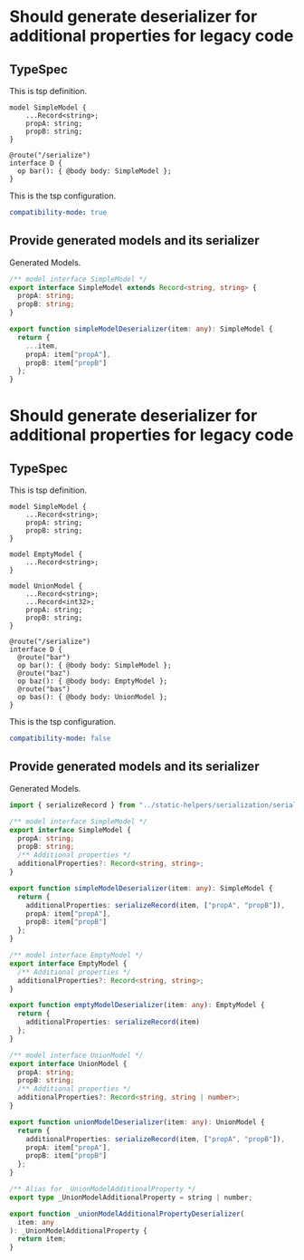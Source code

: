 # Should generate deserializer for additional properties for legacy code

## TypeSpec

This is tsp definition.

```tsp
model SimpleModel {
    ...Record<string>;
    propA: string;
    propB: string;
}

@route("/serialize")
interface D {
  op bar(): { @body body: SimpleModel };
}
```

This is the tsp configuration.

```yaml
compatibility-mode: true
```

## Provide generated models and its serializer

Generated Models.

```ts models
/** model interface SimpleModel */
export interface SimpleModel extends Record<string, string> {
  propA: string;
  propB: string;
}

export function simpleModelDeserializer(item: any): SimpleModel {
  return {
    ...item,
    propA: item["propA"],
    propB: item["propB"]
  };
}
```

# Should generate deserializer for additional properties for legacy code

## TypeSpec

This is tsp definition.

```tsp
model SimpleModel {
    ...Record<string>;
    propA: string;
    propB: string;
}

model EmptyModel {
    ...Record<string>;
}

model UnionModel {
    ...Record<string>;
    ...Record<int32>;
    propA: string;
    propB: string;
}

@route("/serialize")
interface D {
  @route("bar")
  op bar(): { @body body: SimpleModel };
  @route("baz")
  op baz(): { @body body: EmptyModel };
  @route("bas")
  op bas(): { @body body: UnionModel };
}
```

This is the tsp configuration.

```yaml
compatibility-mode: false
```

## Provide generated models and its serializer

Generated Models.

```ts models
import { serializeRecord } from "../static-helpers/serialization/serialize-record.js";

/** model interface SimpleModel */
export interface SimpleModel {
  propA: string;
  propB: string;
  /** Additional properties */
  additionalProperties?: Record<string, string>;
}

export function simpleModelDeserializer(item: any): SimpleModel {
  return {
    additionalProperties: serializeRecord(item, ["propA", "propB"]),
    propA: item["propA"],
    propB: item["propB"]
  };
}

/** model interface EmptyModel */
export interface EmptyModel {
  /** Additional properties */
  additionalProperties?: Record<string, string>;
}

export function emptyModelDeserializer(item: any): EmptyModel {
  return {
    additionalProperties: serializeRecord(item)
  };
}

/** model interface UnionModel */
export interface UnionModel {
  propA: string;
  propB: string;
  /** Additional properties */
  additionalProperties?: Record<string, string | number>;
}

export function unionModelDeserializer(item: any): UnionModel {
  return {
    additionalProperties: serializeRecord(item, ["propA", "propB"]),
    propA: item["propA"],
    propB: item["propB"]
  };
}

/** Alias for _UnionModelAdditionalProperty */
export type _UnionModelAdditionalProperty = string | number;

export function _unionModelAdditionalPropertyDeserializer(
  item: any
): _UnionModelAdditionalProperty {
  return item;
}
```
